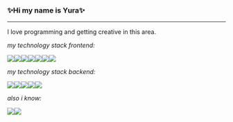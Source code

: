 ### ✨Hi my name is Yura✨
___
I love programming and getting creative in this area.

*my technology stack frontend:*

<img src="https://img.shields.io/badge/html-0d1117?style=for-the-badge&logo=html5&logoColor=E34F26"><img src="https://img.shields.io/badge/css-0d1117?style=for-the-badge&logo=css3&logoColor=1572B6"><img src="https://img.shields.io/badge/sass-0d1117?style=for-the-badge&logo=sass&logoColor=CC6699"><!-- <img src="https://img.shields.io/badge/postcss-0d1117?style=for-the-badge&logo=postcss&logoColor=DD3A0A"> --><img src="https://img.shields.io/badge/js-0d1117?style=for-the-badge&logo=javascript&logoColor=F7DF1E"><img src="https://img.shields.io/badge/vue.js-0d1117?style=for-the-badge&logo=vuedotjs&logoColor=4FC08D"><img src="https://img.shields.io/badge/webpack-0d1117?style=for-the-badge&logo=webpack&logoColor=8DD6F9"><img src="https://img.shields.io/badge/axios-0d1117?style=for-the-badge&logo=axios&logoColor=5A29E4">

*my technology stack backend:*

<img src="https://img.shields.io/badge/express-0d1117?style=for-the-badge&logo=express&logoColor=ffffff"><img src="https://img.shields.io/badge/mysql-0d1117?style=for-the-badge&logo=mysql&logoColor=4479A1"><img src="https://img.shields.io/badge/mongodb-0d1117?style=for-the-badge&logo=mongodb&logoColor=47A248"><img src="https://img.shields.io/badge/graphql-0d1117?style=for-the-badge&logo=graphql&logoColor=E10098"><img src="https://img.shields.io/badge/apollographql-0d1117?style=for-the-badge&logo=apollographql&logoColor=5A29E4">

*also i know:*

<img src="https://img.shields.io/badge/git-0d1117?style=for-the-badge&logo=git&logoColor=F05032"><img src="https://img.shields.io/badge/nginx-0d1117?style=for-the-badge&logo=nginx&logoColor=009639">
